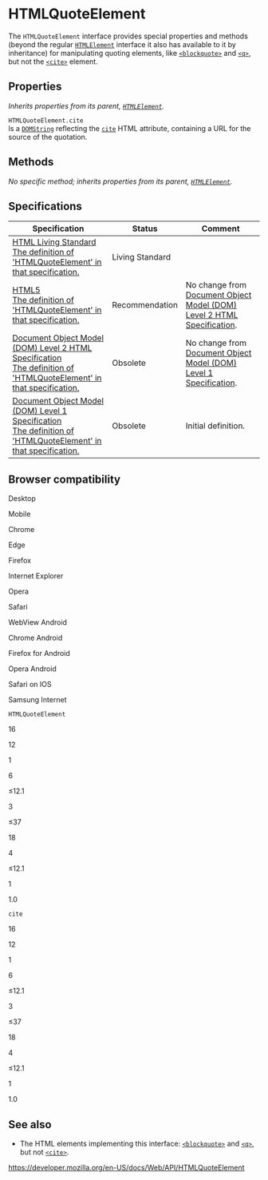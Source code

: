 # HTMLQuoteElement

The `HTMLQuoteElement` interface provides special properties and methods (beyond the regular [`HTMLElement`](htmlelement) interface it also has available to it by inheritance) for manipulating quoting elements, like [`<blockquote>`](https://developer.mozilla.org/en-US/docs/Web/HTML/Element/blockquote) and [`<q>`](https://developer.mozilla.org/en-US/docs/Web/HTML/Element/q), but not the [`<cite>`](https://developer.mozilla.org/en-US/docs/Web/HTML/Element/cite) element.

## Properties

_Inherits properties from its parent, [`HTMLElement`](htmlelement)._

<span class="page-not-created">`HTMLQuoteElement.cite`</span>  
Is a [`DOMString`](domstring) reflecting the [`cite`](https://developer.mozilla.org/en-US/docs/Web/HTML/Element/blockquote#attr-cite) HTML attribute, containing a URL for the source of the quotation.

## Methods

_No specific method; inherits properties from its parent, [`HTMLElement`](htmlelement)._

## Specifications

<table><thead><tr class="header"><th>Specification</th><th>Status</th><th>Comment</th></tr></thead><tbody><tr class="odd"><td><a href="https://html.spec.whatwg.org/multipage/#htmlquoteelement">HTML Living Standard<br />
<span class="small">The definition of 'HTMLQuoteElement' in that specification.</span></a></td><td><span class="spec-living">Living Standard</span></td><td></td></tr><tr class="even"><td><a href="https://www.w3.org/TR/html52/grouping-content.html#the-blockquote-element">HTML5<br />
<span class="small">The definition of 'HTMLQuoteElement' in that specification.</span></a></td><td><span class="spec-rec">Recommendation</span></td><td>No change from <a href="https://www.w3.org/TR/DOM-Level-2-HTML/">Document Object Model (DOM) Level 2 HTML Specification</a>.</td></tr><tr class="odd"><td><a href="https://www.w3.org/TR/DOM-Level-2-HTML/html.html#ID-70319763">Document Object Model (DOM) Level 2 HTML Specification<br />
<span class="small">The definition of 'HTMLQuoteElement' in that specification.</span></a></td><td><span class="spec-obsolete">Obsolete</span></td><td>No change from <a href="https://www.w3.org/TR/REC-DOM-Level-1/">Document Object Model (DOM) Level 1 Specification</a>.</td></tr><tr class="even"><td><a href="https://www.w3.org/TR/REC-DOM-Level-1/level-one-html.html#ID-70319763">Document Object Model (DOM) Level 1 Specification<br />
<span class="small">The definition of 'HTMLQuoteElement' in that specification.</span></a></td><td><span class="spec-obsolete">Obsolete</span></td><td>Initial definition.</td></tr></tbody></table>

## Browser compatibility

Desktop

Mobile

Chrome

Edge

Firefox

Internet Explorer

Opera

Safari

WebView Android

Chrome Android

Firefox for Android

Opera Android

Safari on IOS

Samsung Internet

`HTMLQuoteElement`

16

12

1

6

≤12.1

3

≤37

18

4

≤12.1

1

1.0

`cite`

16

12

1

6

≤12.1

3

≤37

18

4

≤12.1

1

1.0

## See also

- The HTML elements implementing this interface: [`<blockquote>`](https://developer.mozilla.org/en-US/docs/Web/HTML/Element/blockquote) and [`<q>`](https://developer.mozilla.org/en-US/docs/Web/HTML/Element/q), but not [`<cite>`](https://developer.mozilla.org/en-US/docs/Web/HTML/Element/cite).

<a href="https://developer.mozilla.org/en-US/docs/Web/API/HTMLQuoteElement" class="_attribution-link">https://developer.mozilla.org/en-US/docs/Web/API/HTMLQuoteElement</a>
